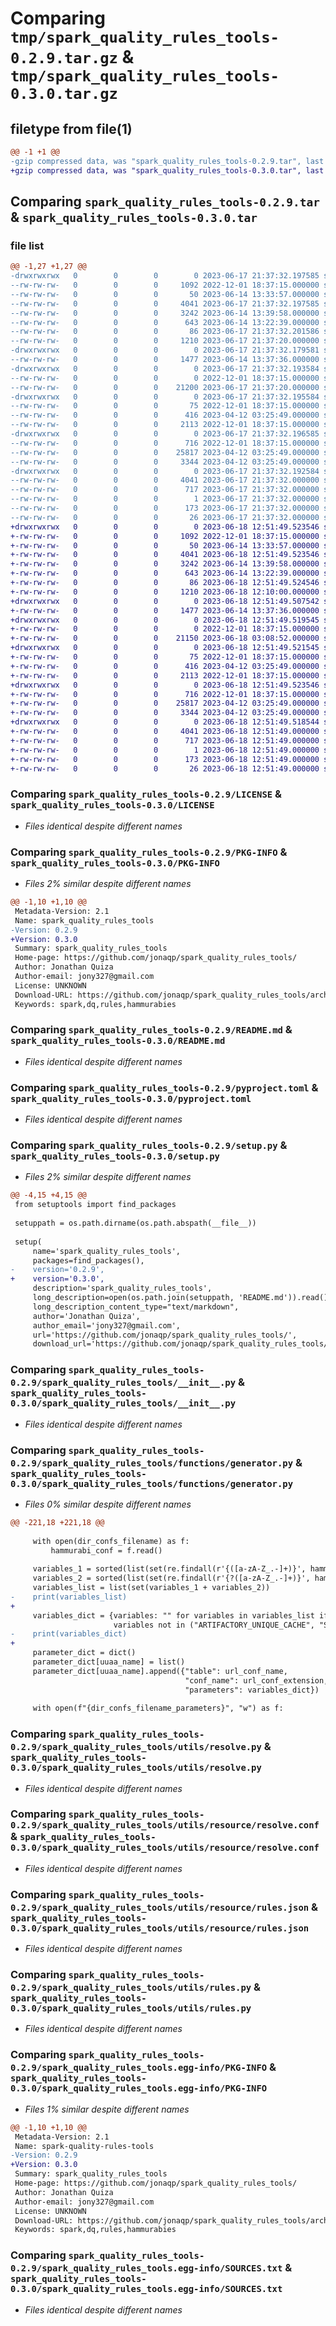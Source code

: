 # Comparing `tmp/spark_quality_rules_tools-0.2.9.tar.gz` & `tmp/spark_quality_rules_tools-0.3.0.tar.gz`

## filetype from file(1)

```diff
@@ -1 +1 @@
-gzip compressed data, was "spark_quality_rules_tools-0.2.9.tar", last modified: Sat Jun 17 21:37:32 2023, max compression
+gzip compressed data, was "spark_quality_rules_tools-0.3.0.tar", last modified: Sun Jun 18 12:51:49 2023, max compression
```

## Comparing `spark_quality_rules_tools-0.2.9.tar` & `spark_quality_rules_tools-0.3.0.tar`

### file list

```diff
@@ -1,27 +1,27 @@
-drwxrwxrwx   0        0        0        0 2023-06-17 21:37:32.197585 spark_quality_rules_tools-0.2.9/
--rw-rw-rw-   0        0        0     1092 2022-12-01 18:37:15.000000 spark_quality_rules_tools-0.2.9/LICENSE
--rw-rw-rw-   0        0        0       50 2023-06-14 13:33:57.000000 spark_quality_rules_tools-0.2.9/MANIFEST.in
--rw-rw-rw-   0        0        0     4041 2023-06-17 21:37:32.197585 spark_quality_rules_tools-0.2.9/PKG-INFO
--rw-rw-rw-   0        0        0     3242 2023-06-14 13:39:58.000000 spark_quality_rules_tools-0.2.9/README.md
--rw-rw-rw-   0        0        0      643 2023-06-14 13:22:39.000000 spark_quality_rules_tools-0.2.9/pyproject.toml
--rw-rw-rw-   0        0        0       86 2023-06-17 21:37:32.201586 spark_quality_rules_tools-0.2.9/setup.cfg
--rw-rw-rw-   0        0        0     1210 2023-06-17 21:37:20.000000 spark_quality_rules_tools-0.2.9/setup.py
-drwxrwxrwx   0        0        0        0 2023-06-17 21:37:32.179581 spark_quality_rules_tools-0.2.9/spark_quality_rules_tools/
--rw-rw-rw-   0        0        0     1477 2023-06-14 13:37:36.000000 spark_quality_rules_tools-0.2.9/spark_quality_rules_tools/__init__.py
-drwxrwxrwx   0        0        0        0 2023-06-17 21:37:32.193584 spark_quality_rules_tools-0.2.9/spark_quality_rules_tools/functions/
--rw-rw-rw-   0        0        0        0 2022-12-01 18:37:15.000000 spark_quality_rules_tools-0.2.9/spark_quality_rules_tools/functions/__init__.py
--rw-rw-rw-   0        0        0    21200 2023-06-17 21:37:20.000000 spark_quality_rules_tools-0.2.9/spark_quality_rules_tools/functions/generator.py
-drwxrwxrwx   0        0        0        0 2023-06-17 21:37:32.195584 spark_quality_rules_tools-0.2.9/spark_quality_rules_tools/utils/
--rw-rw-rw-   0        0        0       75 2022-12-01 18:37:15.000000 spark_quality_rules_tools-0.2.9/spark_quality_rules_tools/utils/__init__.py
--rw-rw-rw-   0        0        0      416 2023-04-12 03:25:49.000000 spark_quality_rules_tools-0.2.9/spark_quality_rules_tools/utils/color.py
--rw-rw-rw-   0        0        0     2113 2022-12-01 18:37:15.000000 spark_quality_rules_tools-0.2.9/spark_quality_rules_tools/utils/resolve.py
-drwxrwxrwx   0        0        0        0 2023-06-17 21:37:32.196585 spark_quality_rules_tools-0.2.9/spark_quality_rules_tools/utils/resource/
--rw-rw-rw-   0        0        0      716 2022-12-01 18:37:15.000000 spark_quality_rules_tools-0.2.9/spark_quality_rules_tools/utils/resource/resolve.conf
--rw-rw-rw-   0        0        0    25817 2023-04-12 03:25:49.000000 spark_quality_rules_tools-0.2.9/spark_quality_rules_tools/utils/resource/rules.json
--rw-rw-rw-   0        0        0     3344 2023-04-12 03:25:49.000000 spark_quality_rules_tools-0.2.9/spark_quality_rules_tools/utils/rules.py
-drwxrwxrwx   0        0        0        0 2023-06-17 21:37:32.192584 spark_quality_rules_tools-0.2.9/spark_quality_rules_tools.egg-info/
--rw-rw-rw-   0        0        0     4041 2023-06-17 21:37:32.000000 spark_quality_rules_tools-0.2.9/spark_quality_rules_tools.egg-info/PKG-INFO
--rw-rw-rw-   0        0        0      717 2023-06-17 21:37:32.000000 spark_quality_rules_tools-0.2.9/spark_quality_rules_tools.egg-info/SOURCES.txt
--rw-rw-rw-   0        0        0        1 2023-06-17 21:37:32.000000 spark_quality_rules_tools-0.2.9/spark_quality_rules_tools.egg-info/dependency_links.txt
--rw-rw-rw-   0        0        0      173 2023-06-17 21:37:32.000000 spark_quality_rules_tools-0.2.9/spark_quality_rules_tools.egg-info/requires.txt
--rw-rw-rw-   0        0        0       26 2023-06-17 21:37:32.000000 spark_quality_rules_tools-0.2.9/spark_quality_rules_tools.egg-info/top_level.txt
+drwxrwxrwx   0        0        0        0 2023-06-18 12:51:49.523546 spark_quality_rules_tools-0.3.0/
+-rw-rw-rw-   0        0        0     1092 2022-12-01 18:37:15.000000 spark_quality_rules_tools-0.3.0/LICENSE
+-rw-rw-rw-   0        0        0       50 2023-06-14 13:33:57.000000 spark_quality_rules_tools-0.3.0/MANIFEST.in
+-rw-rw-rw-   0        0        0     4041 2023-06-18 12:51:49.523546 spark_quality_rules_tools-0.3.0/PKG-INFO
+-rw-rw-rw-   0        0        0     3242 2023-06-14 13:39:58.000000 spark_quality_rules_tools-0.3.0/README.md
+-rw-rw-rw-   0        0        0      643 2023-06-14 13:22:39.000000 spark_quality_rules_tools-0.3.0/pyproject.toml
+-rw-rw-rw-   0        0        0       86 2023-06-18 12:51:49.524546 spark_quality_rules_tools-0.3.0/setup.cfg
+-rw-rw-rw-   0        0        0     1210 2023-06-18 12:10:00.000000 spark_quality_rules_tools-0.3.0/setup.py
+drwxrwxrwx   0        0        0        0 2023-06-18 12:51:49.507542 spark_quality_rules_tools-0.3.0/spark_quality_rules_tools/
+-rw-rw-rw-   0        0        0     1477 2023-06-14 13:37:36.000000 spark_quality_rules_tools-0.3.0/spark_quality_rules_tools/__init__.py
+drwxrwxrwx   0        0        0        0 2023-06-18 12:51:49.519545 spark_quality_rules_tools-0.3.0/spark_quality_rules_tools/functions/
+-rw-rw-rw-   0        0        0        0 2022-12-01 18:37:15.000000 spark_quality_rules_tools-0.3.0/spark_quality_rules_tools/functions/__init__.py
+-rw-rw-rw-   0        0        0    21150 2023-06-18 03:08:52.000000 spark_quality_rules_tools-0.3.0/spark_quality_rules_tools/functions/generator.py
+drwxrwxrwx   0        0        0        0 2023-06-18 12:51:49.521545 spark_quality_rules_tools-0.3.0/spark_quality_rules_tools/utils/
+-rw-rw-rw-   0        0        0       75 2022-12-01 18:37:15.000000 spark_quality_rules_tools-0.3.0/spark_quality_rules_tools/utils/__init__.py
+-rw-rw-rw-   0        0        0      416 2023-04-12 03:25:49.000000 spark_quality_rules_tools-0.3.0/spark_quality_rules_tools/utils/color.py
+-rw-rw-rw-   0        0        0     2113 2022-12-01 18:37:15.000000 spark_quality_rules_tools-0.3.0/spark_quality_rules_tools/utils/resolve.py
+drwxrwxrwx   0        0        0        0 2023-06-18 12:51:49.523546 spark_quality_rules_tools-0.3.0/spark_quality_rules_tools/utils/resource/
+-rw-rw-rw-   0        0        0      716 2022-12-01 18:37:15.000000 spark_quality_rules_tools-0.3.0/spark_quality_rules_tools/utils/resource/resolve.conf
+-rw-rw-rw-   0        0        0    25817 2023-04-12 03:25:49.000000 spark_quality_rules_tools-0.3.0/spark_quality_rules_tools/utils/resource/rules.json
+-rw-rw-rw-   0        0        0     3344 2023-04-12 03:25:49.000000 spark_quality_rules_tools-0.3.0/spark_quality_rules_tools/utils/rules.py
+drwxrwxrwx   0        0        0        0 2023-06-18 12:51:49.518544 spark_quality_rules_tools-0.3.0/spark_quality_rules_tools.egg-info/
+-rw-rw-rw-   0        0        0     4041 2023-06-18 12:51:49.000000 spark_quality_rules_tools-0.3.0/spark_quality_rules_tools.egg-info/PKG-INFO
+-rw-rw-rw-   0        0        0      717 2023-06-18 12:51:49.000000 spark_quality_rules_tools-0.3.0/spark_quality_rules_tools.egg-info/SOURCES.txt
+-rw-rw-rw-   0        0        0        1 2023-06-18 12:51:49.000000 spark_quality_rules_tools-0.3.0/spark_quality_rules_tools.egg-info/dependency_links.txt
+-rw-rw-rw-   0        0        0      173 2023-06-18 12:51:49.000000 spark_quality_rules_tools-0.3.0/spark_quality_rules_tools.egg-info/requires.txt
+-rw-rw-rw-   0        0        0       26 2023-06-18 12:51:49.000000 spark_quality_rules_tools-0.3.0/spark_quality_rules_tools.egg-info/top_level.txt
```

### Comparing `spark_quality_rules_tools-0.2.9/LICENSE` & `spark_quality_rules_tools-0.3.0/LICENSE`

 * *Files identical despite different names*

### Comparing `spark_quality_rules_tools-0.2.9/PKG-INFO` & `spark_quality_rules_tools-0.3.0/PKG-INFO`

 * *Files 2% similar despite different names*

```diff
@@ -1,10 +1,10 @@
 Metadata-Version: 2.1
 Name: spark_quality_rules_tools
-Version: 0.2.9
+Version: 0.3.0
 Summary: spark_quality_rules_tools
 Home-page: https://github.com/jonaqp/spark_quality_rules_tools/
 Author: Jonathan Quiza
 Author-email: jony327@gmail.com
 License: UNKNOWN
 Download-URL: https://github.com/jonaqp/spark_quality_rules_tools/archive/main.zip
 Keywords: spark,dq,rules,hammurabies
```

### Comparing `spark_quality_rules_tools-0.2.9/README.md` & `spark_quality_rules_tools-0.3.0/README.md`

 * *Files identical despite different names*

### Comparing `spark_quality_rules_tools-0.2.9/pyproject.toml` & `spark_quality_rules_tools-0.3.0/pyproject.toml`

 * *Files identical despite different names*

### Comparing `spark_quality_rules_tools-0.2.9/setup.py` & `spark_quality_rules_tools-0.3.0/setup.py`

 * *Files 2% similar despite different names*

```diff
@@ -4,15 +4,15 @@
 from setuptools import find_packages
 
 setuppath = os.path.dirname(os.path.abspath(__file__))
 
 setup(
     name='spark_quality_rules_tools',
     packages=find_packages(),
-    version='0.2.9',
+    version='0.3.0',
     description='spark_quality_rules_tools',
     long_description=open(os.path.join(setuppath, 'README.md')).read(),
     long_description_content_type="text/markdown",
     author='Jonathan Quiza',
     author_email='jony327@gmail.com',
     url='https://github.com/jonaqp/spark_quality_rules_tools/',
     download_url='https://github.com/jonaqp/spark_quality_rules_tools/archive/main.zip',
```

### Comparing `spark_quality_rules_tools-0.2.9/spark_quality_rules_tools/__init__.py` & `spark_quality_rules_tools-0.3.0/spark_quality_rules_tools/__init__.py`

 * *Files identical despite different names*

### Comparing `spark_quality_rules_tools-0.2.9/spark_quality_rules_tools/functions/generator.py` & `spark_quality_rules_tools-0.3.0/spark_quality_rules_tools/functions/generator.py`

 * *Files 0% similar despite different names*

```diff
@@ -221,18 +221,18 @@
 
     with open(dir_confs_filename) as f:
         hammurabi_conf = f.read()
 
     variables_1 = sorted(list(set(re.findall(r'{([a-zA-Z_.-]+)}', hammurabi_conf))))
     variables_2 = sorted(list(set(re.findall(r'{?([a-zA-Z_.-]+)}', hammurabi_conf))))
     variables_list = list(set(variables_1 + variables_2))
-    print(variables_list)
+
     variables_dict = {variables: "" for variables in variables_list if
                       variables not in ("ARTIFACTORY_UNIQUE_CACHE", "SCHEMAS_REPOSITORY")}
-    print(variables_dict)
+
     parameter_dict = dict()
     parameter_dict[uuaa_name] = list()
     parameter_dict[uuaa_name].append({"table": url_conf_name,
                                       "conf_name": url_conf_extension,
                                       "parameters": variables_dict})
 
     with open(f"{dir_confs_filename_parameters}", "w") as f:
```

### Comparing `spark_quality_rules_tools-0.2.9/spark_quality_rules_tools/utils/resolve.py` & `spark_quality_rules_tools-0.3.0/spark_quality_rules_tools/utils/resolve.py`

 * *Files identical despite different names*

### Comparing `spark_quality_rules_tools-0.2.9/spark_quality_rules_tools/utils/resource/resolve.conf` & `spark_quality_rules_tools-0.3.0/spark_quality_rules_tools/utils/resource/resolve.conf`

 * *Files identical despite different names*

### Comparing `spark_quality_rules_tools-0.2.9/spark_quality_rules_tools/utils/resource/rules.json` & `spark_quality_rules_tools-0.3.0/spark_quality_rules_tools/utils/resource/rules.json`

 * *Files identical despite different names*

### Comparing `spark_quality_rules_tools-0.2.9/spark_quality_rules_tools/utils/rules.py` & `spark_quality_rules_tools-0.3.0/spark_quality_rules_tools/utils/rules.py`

 * *Files identical despite different names*

### Comparing `spark_quality_rules_tools-0.2.9/spark_quality_rules_tools.egg-info/PKG-INFO` & `spark_quality_rules_tools-0.3.0/spark_quality_rules_tools.egg-info/PKG-INFO`

 * *Files 1% similar despite different names*

```diff
@@ -1,10 +1,10 @@
 Metadata-Version: 2.1
 Name: spark-quality-rules-tools
-Version: 0.2.9
+Version: 0.3.0
 Summary: spark_quality_rules_tools
 Home-page: https://github.com/jonaqp/spark_quality_rules_tools/
 Author: Jonathan Quiza
 Author-email: jony327@gmail.com
 License: UNKNOWN
 Download-URL: https://github.com/jonaqp/spark_quality_rules_tools/archive/main.zip
 Keywords: spark,dq,rules,hammurabies
```

### Comparing `spark_quality_rules_tools-0.2.9/spark_quality_rules_tools.egg-info/SOURCES.txt` & `spark_quality_rules_tools-0.3.0/spark_quality_rules_tools.egg-info/SOURCES.txt`

 * *Files identical despite different names*

